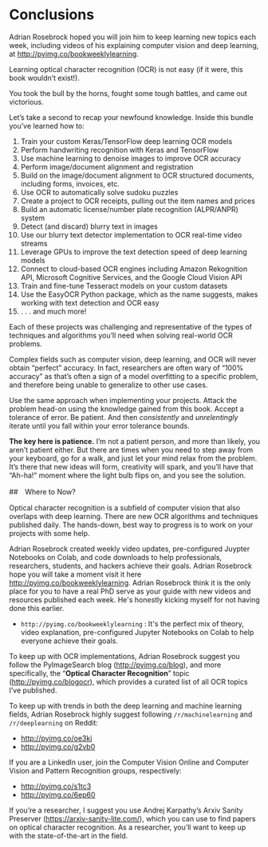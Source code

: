 # Conclusions
Adrian Rosebrock hoped you will join him to keep learning new topics each week, including videos of his explaining computer vision and deep learning, at http://pyimg.co/bookweeklylearning.

Learning optical character recognition (OCR) is not easy (if it were, this book wouldn’t exist!).

You took the bull by the horns, fought some tough battles, and came out victorious.

Let’s take a second to recap your newfound knowledge. Inside this bundle you’ve learned how
to:
1. Train your custom Keras/TensorFlow deep learning OCR models
1. Perform handwriting recognition with Keras and TensorFlow
1. Use machine learning to denoise images to improve OCR accuracy
1. Perform image/document alignment and registration
1. Build on the image/document alignment to OCR structured documents, including forms,
invoices, etc.
1. Use OCR to automatically solve sudoku puzzles
1. Create a project to OCR receipts, pulling out the item names and prices
1. Build an automatic license/number plate recognition (ALPR/ANPR) system
1. Detect (and discard) blurry text in images
1. Use our blurry text detector implementation to OCR real-time video streams
1. Leverage GPUs to improve the text detection speed of deep learning models
1. Connect to cloud-based OCR engines including Amazon Rekognition API, Microsoft
Cognitive Services, and the Google Cloud Vision API
1. Train and fine-tune Tesseract models on your custom datasets
1. Use the EasyOCR Python package, which as the name suggests, makes working with
text detection and OCR easy
1. . . . and much more!

Each of these projects was challenging and representative of the types of techniques and
algorithms you’ll need when solving real-world OCR problems.

Complex fields such as computer vision, deep learning, and OCR will never obtain “perfect”
accuracy. In fact, researchers are often wary of “100% accuracy” as that’s often a sign of a
model overfitting to a specific problem, and therefore being unable to generalize to other use
cases.

Use the same approach when implementing your projects. Attack the problem head-on using
the knowledge gained from this book. Accept a tolerance of error. Be patient. And then
*consistently* and *unrelentingly* iterate until you fall within your error tolerance bounds.

**The key here is patience.** I’m not a patient person, and more than likely, you aren’t patient
either. But there are times when you need to step away from your keyboard, go for a walk, and
just let your mind relax from the problem. It’s there that new ideas will form, creativity will
spark, and you’ll have that “Ah-ha!” moment where the light bulb flips on, and you see the
solution.

##　Where to Now?

Optical character recognition is a subfield of computer vision that also overlaps with deep
learning. There are new OCR algorithms and techniques published daily. The hands-down,
best way to progress is to work on your projects with some help.

Adrian Rosebrock created weekly video updates, pre-configured Juypter Notebooks on Colab, and code
downloads to help professionals, researchers, students, and hackers achieve their goals. Adrian Rosebrock
hope you will take a moment visit it here http://pyimg.co/bookweeklylearning. Adrian Rosebrock think it is the
only place for you to have a real PhD serve as your guide with new videos and resources
published each week. He's honestly kicking myself for not having done this earlier.

* `http://pyimg.co/bookweeklylearning` : It's the perfect mix of theory, video
explanation, pre-configured Jupyter Notebooks on Colab to help everyone achieve their goals.

To keep up with OCR implementations, Adrian Rosebrock suggest you follow the PyImageSearch blog
(http://pyimg.co/blog), and more specifically, the “**Optical Character Recognition**” topic
(http://pyimg.co/blogocr), which provides a curated list of all OCR topics I’ve published.


To keep up with trends in both the deep learning and machine learning fields, Adrian Rosebrock highly suggest
following ``/r/machinelearning`` and ``/r/deeplearning`` on Reddit:
* http://pyimg.co/oe3ki
* http://pyimg.co/g2vb0

If you are a LinkedIn user, join the Computer Vision Online and Computer Vision and Pattern
Recognition groups, respectively:
* http://pyimg.co/s1tc3
* http://pyimg.co/6ep60

If you’re a researcher, I suggest you use Andrej Karpathy’s Arxiv Sanity Preserver
(https://arxiv-sanity-lite.com/), which you can use to find papers on optical character recognition.
As a researcher, you’ll want to keep up with the state-of-the-art in the field.